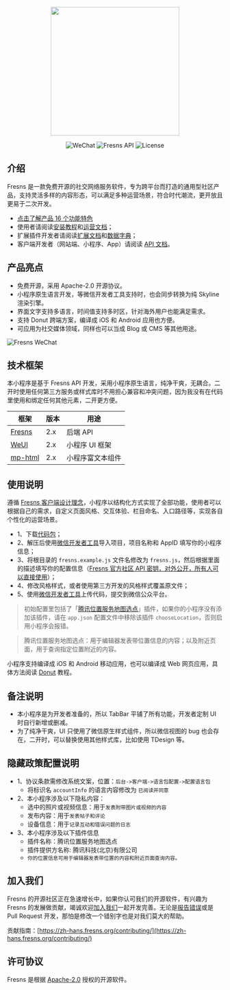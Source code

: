 <p align="center"><a href="https://fresns.cn" target="_blank"><img src="https://cdn.fresns.cn/images/logo.png" width="300"></a></p>

<p align="center">
<img src="https://img.shields.io/badge/WeChat-Mini%20Program-blueviolet" alt="WeChat">
<img src="https://img.shields.io/badge/Fresns%20API-2.x-orange" alt="Fresns API">
<img src="https://img.shields.io/badge/License-Apache--2.0-green" alt="License">
</p>

## 介绍

Fresns 是一款免费开源的社交网络服务软件，专为跨平台而打造的通用型社区产品，支持灵活多样的内容形态，可以满足多种运营场景，符合时代潮流，更开放且更易于二次开发。

- [点击了解产品 16 个功能特色](https://zh-hans.fresns.org/guide/features.html)
- 使用者请阅读[安装教程](https://zh-hans.fresns.org/guide/install.html)和[运营文档](https://zh-hans.fresns.org/operating/)；
- 扩展插件开发者请阅读[扩展文档](https://zh-hans.fresns.org/extensions/)和[数据字典](https://zh-hans.fresns.org/database/)；
- 客户端开发者（网站端、小程序、App）请阅读 [API 文档](https://zh-hans.fresns.org/api/)。

## 产品亮点

- 免费开源，采用 Apache-2.0 开源协议。
- 小程序原生语言开发，等微信开发者工具支持时，也会同步转换为纯 Skyline 渲染引擎。
- 界面文字支持多语言，时间值支持多时区，针对海外用户也能满足需求。
- 支持 Donut 跨端方案，编译成 iOS 和 Android 应用也方便。
- 可应用为社交媒体领域，同样也可以当成 Blog 或 CMS 等其他用途。

![Fresns WeChat](https://files.fresns.org/wiki/previews/WeChat.png)

## 技术框架

本小程序是基于 Fresns API 开发，采用小程序原生语言，纯净干爽，无耦合。二开时使用任何第三方服务或样式库时不用担心兼容和冲突问题，因为我没有在代码里使用和绑定任何其他元素，二开更方便。

| 框架 | 版本 | 用途 |
| --- | --- | --- |
| [Fresns](https://github.com/fresns/fresns) | 2.x | 后端 API |
| [WeUI](https://github.com/Tencent/weui-wxss) | 2.x | 小程序 UI 框架 |
| [mp-html](https://github.com/jin-yufeng/mp-html) | 2.x | 小程序富文本组件 |

## 使用说明

遵循 [Fresns 客户端设计理念](https://zh-hans.fresns.org/extensions/idea.html#%E5%AE%A2%E6%88%B7%E7%AB%AF)，小程序以结构化方式实现了全部功能，使用者可以根据自己的需求，自定义页面风格、交互体验、栏目命名、入口路径等，实现各自个性化的运营场景。

- 1、下载[代码包](https://github.com/fresns/wechat/releases)；
- 2、解压后使用[微信开发者工具](https://developers.weixin.qq.com/miniprogram/dev/devtools/download.html)导入项目，项目名称和 AppID 填写你的小程序信息；
- 3、将根目录的 `fresns.example.js` 文件名修改为 `fresns.js`，然后根据里面的描述填写你的配置信息（[Fresns 官方社区 API 密钥，对外公开，所有人可以直接使用](https://discuss.fresns.cn/post/RJ35gFtb)）；
- 4、修改风格样式，或者使用第三方开发的风格样式覆盖原文件；
- 5、使用[微信开发者工具](https://developers.weixin.qq.com/miniprogram/dev/devtools/download.html)上传代码，提交到微信公众平台。

> 初始配置里包括了「[腾讯位置服务地图选点](https://mp.weixin.qq.com/wxopen/plugindevdoc?appid=wx76a9a06e5b4e693e&token=&lang=zh_CN)」插件，如果你的小程序没有添加该插件，请在 `app.json` 配置文件中移除该插件 `chooseLocation`，否则启用小程序会报错。

> 腾讯位置服务地图选点：用于编辑器发表带位置信息的内容；以及附近页面，用于查询指定位置附近的内容。

小程序支持编译成 iOS 和 Android 移动应用，也可以编译成 Web 网页应用，具体方法阅读 [Donut](https://dev.weixin.qq.com/) 教程。

## 备注说明

- 本小程序是为开发者准备的，所以 TabBar 平铺了所有功能，开发者定制 UI 时自行新增或删减。
- 为了纯净干爽，UI 只使用了微信原生样式组件，所以微信视图的 bug 也会存在，二开时，可以替换使用其他样式库，比如使用 TDesign 等。

## 隐藏政策配置说明

- 1、协议条款需修改系统文案，位置：`后台->客户端->语言包配置->配置语言包`
    - 将标识名 `accountInfo` 的语言内容修改为 `已阅读并同意`
- 2、本小程序涉及以下隐私内容：
    - 选中的照片或视频信息：用于`发表附带图片或视频的内容`
    - 发布内容：用于`发表帖子和评论`
    - 设备信息：用于`记录互动和错误问题的日志`
- 3、本小程序涉及以下插件信息
    - 插件名称：腾讯位置服务地图选点
    - 插件提供方名称: 腾讯科技(北京)有限公司
    - `你的位置信息可用于编辑器发表带位置的内容和附近页面查询内容。`

## 加入我们

Fresns 的开源社区正在急速增长中，如果你认可我们的开源软件，有兴趣为 Fresns 的发展做贡献，竭诚欢迎[加入我们](https://zh-hans.fresns.org/community/join.html)一起开发完善。无论是[报告错误](https://zh-hans.fresns.org/guide/feedback.html)或是 Pull Request 开发，那怕是修改一个错别字也是对我们莫大的帮助。

贡献指南：[https://zh-hans.fresns.org/contributing/](https://zh-hans.fresns.org/contributing/)

## 许可协议

Fresns 是根据 [Apache-2.0](https://opensource.org/licenses/Apache-2.0) 授权的开源软件。
